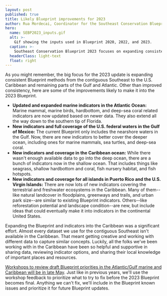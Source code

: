 ```yaml
---
layout: post
published: true
title: Likely Blueprint improvements for 2023
author: Rua Mordecai, Coordinator for the Southeast Conservation Blueprint
hero:
  name: SEBP2023_inputs.gif
  alt: >-
    Gif showing the inputs used in Blueprint 2020, 2022, and 2023.
  caption: >-
    Southeast Conservation Blueprint 2023 focuses on expanding consistent methods and indicators to the U.S. Caribbean and the offshore waters of the Atlantic Ocean and Gulf of Mexico.
  headerClass: light-text
  float: right
---
```

As you might remember, the big focus for the 2023 update is expanding consistent Blueprint methods from the contiguous Southeast to the U.S. Caribbean and remaining parts of the Gulf and Atlantic. Other than improved consistency, here are some of the improvements likely to make it into the 2023 Blueprint.

- **Updated and expanded marine indicators in the Atlantic Ocean:** Marine mammal, marine birds, hardbottom, and deep-sea coral related indicators are now updated based on newer data. They also extend all the way down to the southern tip of Florida.
- **New indicators and full coverage of the U.S. federal waters in the Gulf of Mexico:** The current Blueprint only includes the nearshore waters in the Gulf. Now, there are new indicators to better cover the deeper ocean, including ones for marine mammals, sea turtles, and deep-sea coral.<!--more-->
- **New indicators and coverage in the Caribbean ocean:** While there wasn't enough available data to go into the deep ocean, there are a bunch of indicators now in the shallow ocean. That includes things like seagrass, shallow hardbottom and coral, fish nursery habitat, and fish hotspots.
- **New indicators and coverage for all islands in Puerto Rico and the U.S. Virgin Islands:** There are now lots of new indicators covering the terrestrial and freshwater ecosystems in the Caribbean. Many of them--like natural landcover in floodplains, greenways and trails, and urban park size--are similar to existing Blueprint indicators. Others--like reforestation potential and landscape condition--are new, but include ideas that could eventually make it into indicators in the continental United States.

Expanding the Blueprint and indicators into the Caribbean was a significant effort. Almost every dataset we use for the contiguous Southeast isn't available in the Caribbean. That meant getting creative and working with different data to capture similar concepts. Luckily, all the folks we've been working with in the Caribbean have been so helpful and supportive in sharing data, reviewing indicator options, and sharing their local knowledge of important places and resources.

[Workshops to review draft Blueprint priorities in the Atlantic/Gulf marine and Caribbean will be in late May](secassoutheast.org/workshops). Just like in previous years, we'll use the workshop feedback to prioritize what to try to fix before the 2023 Blueprint becomes final. Anything we can't fix, we'll include in the Blueprint known issues and prioritize it for future Blueprint updates.

